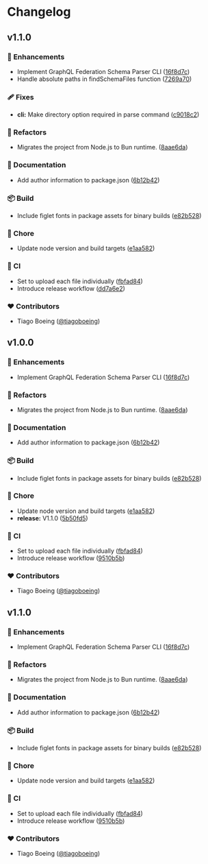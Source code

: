 # Changelog


## v1.1.0


### 🚀 Enhancements

- Implement GraphQL Federation Schema Parser CLI ([16f8d7c](https://github.com/tiagoboeing/graphql-federation-schema-parser/commit/16f8d7c))
- Handle absolute paths in findSchemaFiles function ([7269a70](https://github.com/tiagoboeing/graphql-federation-schema-parser/commit/7269a70))

### 🩹 Fixes

- **cli:** Make directory option required in parse command ([c9018c2](https://github.com/tiagoboeing/graphql-federation-schema-parser/commit/c9018c2))

### 💅 Refactors

- Migrates the project from Node.js to Bun runtime. ([8aae6da](https://github.com/tiagoboeing/graphql-federation-schema-parser/commit/8aae6da))

### 📖 Documentation

- Add author information to package.json ([6b12b42](https://github.com/tiagoboeing/graphql-federation-schema-parser/commit/6b12b42))

### 📦 Build

- Include figlet fonts in package assets for binary builds ([e82b528](https://github.com/tiagoboeing/graphql-federation-schema-parser/commit/e82b528))

### 🏡 Chore

- Update node version and build targets ([e1aa582](https://github.com/tiagoboeing/graphql-federation-schema-parser/commit/e1aa582))

### 🤖 CI

- Set to upload each file individually ([fbfad84](https://github.com/tiagoboeing/graphql-federation-schema-parser/commit/fbfad84))
- Introduce release workflow ([dd7a6e2](https://github.com/tiagoboeing/graphql-federation-schema-parser/commit/dd7a6e2))

### ❤️ Contributors

- Tiago Boeing ([@tiagoboeing](https://github.com/tiagoboeing))

## v1.0.0


### 🚀 Enhancements

- Implement GraphQL Federation Schema Parser CLI ([16f8d7c](https://github.com/tiagoboeing/graphql-federation-schema-parser/commit/16f8d7c))

### 💅 Refactors

- Migrates the project from Node.js to Bun runtime. ([8aae6da](https://github.com/tiagoboeing/graphql-federation-schema-parser/commit/8aae6da))

### 📖 Documentation

- Add author information to package.json ([6b12b42](https://github.com/tiagoboeing/graphql-federation-schema-parser/commit/6b12b42))

### 📦 Build

- Include figlet fonts in package assets for binary builds ([e82b528](https://github.com/tiagoboeing/graphql-federation-schema-parser/commit/e82b528))

### 🏡 Chore

- Update node version and build targets ([e1aa582](https://github.com/tiagoboeing/graphql-federation-schema-parser/commit/e1aa582))
- **release:** V1.1.0 ([5b50fd5](https://github.com/tiagoboeing/graphql-federation-schema-parser/commit/5b50fd5))

### 🤖 CI

- Set to upload each file individually ([fbfad84](https://github.com/tiagoboeing/graphql-federation-schema-parser/commit/fbfad84))
- Introduce release workflow ([9510b5b](https://github.com/tiagoboeing/graphql-federation-schema-parser/commit/9510b5b))

### ❤️ Contributors

- Tiago Boeing ([@tiagoboeing](https://github.com/tiagoboeing))

## v1.1.0


### 🚀 Enhancements

- Implement GraphQL Federation Schema Parser CLI ([16f8d7c](https://github.com/tiagoboeing/graphql-federation-schema-parser/commit/16f8d7c))

### 💅 Refactors

- Migrates the project from Node.js to Bun runtime. ([8aae6da](https://github.com/tiagoboeing/graphql-federation-schema-parser/commit/8aae6da))

### 📖 Documentation

- Add author information to package.json ([6b12b42](https://github.com/tiagoboeing/graphql-federation-schema-parser/commit/6b12b42))

### 📦 Build

- Include figlet fonts in package assets for binary builds ([e82b528](https://github.com/tiagoboeing/graphql-federation-schema-parser/commit/e82b528))

### 🏡 Chore

- Update node version and build targets ([e1aa582](https://github.com/tiagoboeing/graphql-federation-schema-parser/commit/e1aa582))

### 🤖 CI

- Set to upload each file individually ([fbfad84](https://github.com/tiagoboeing/graphql-federation-schema-parser/commit/fbfad84))
- Introduce release workflow ([9510b5b](https://github.com/tiagoboeing/graphql-federation-schema-parser/commit/9510b5b))

### ❤️ Contributors

- Tiago Boeing ([@tiagoboeing](https://github.com/tiagoboeing))

